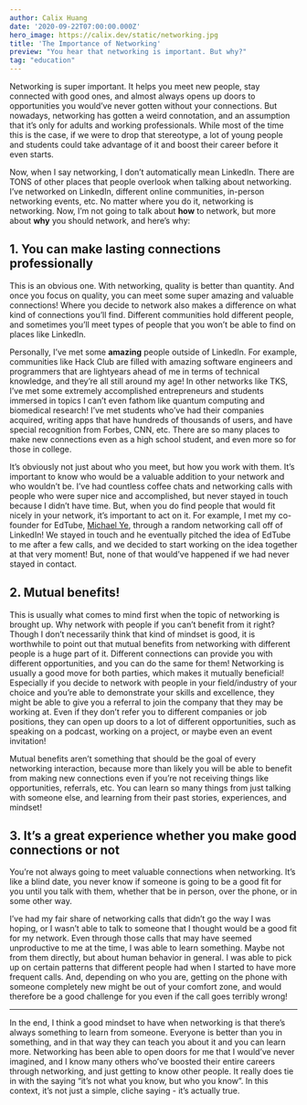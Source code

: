 ```yaml
---
author: Calix Huang
date: '2020-09-22T07:00:00.000Z'
hero_image: https://calix.dev/static/networking.jpg
title: 'The Importance of Networking'
preview: "You hear that networking is important. But why?"
tag: "education"
---
```


Networking is super important. It helps you meet new people, stay connected with good ones, and almost always opens up doors to opportunities you would’ve never gotten without your connections. But nowadays, networking has gotten a weird connotation, and an assumption that it’s only for adults and working professionals. While most of the time this is the case, if we were to drop that stereotype, a lot of young people and students could take advantage of it and boost their career before it even starts.

Now, when I say networking, I don’t automatically mean LinkedIn. There are TONS of other places that people overlook when talking about networking. I’ve networked on LinkedIn, different online communities, in-person networking events, etc. No matter where you do it, networking is networking. Now, I’m not going to talk about **how** to network, but more about **why** you should network, and here’s why:

## 1. You can make lasting connections professionally
This is an obvious one. With networking, quality is better than quantity. And once you focus on quality, you can meet some super amazing and valuable connections! Where you decide to network also makes a difference on what kind of connections you’ll find. Different communities hold different people, and sometimes you’ll meet types of people that you won’t be able to find on places like LinkedIn.

Personally, I’ve met some **amazing** people outside of LinkedIn. For example, communities like Hack Club are filled with amazing software engineers and programmers that are lightyears ahead of me in terms of technical knowledge, and they’re all still around my age! In other networks like TKS, I’ve met some extremely accomplished entrepreneurs and students immersed in topics I can’t even fathom like quantum computing and biomedical research! I’ve met students who’ve had their companies acquired, writing apps that have hundreds of thousands of users, and have special recognition from Forbes, CNN, etc. There are so many places to make new connections even as a high school student, and even more so for those in college.

It’s obviously not just about who you meet, but how you work with them. It’s important to know who would be a valuable addition to your network and who wouldn’t be. I’ve had countless coffee chats and networking calls with people who were super nice and accomplished, but never stayed in touch because I didn’t have time. But, when you do find people that would fit nicely in your network, it’s important to act on it. For example, I met my co-founder for EdTube, [Michael Ye](https://www.linkedin.com/in/realmichaelye/), through a random networking call off of LinkedIn! We stayed in touch and he eventually pitched the idea of EdTube to me after a few calls, and we decided to start working on the idea together at that very moment! But, none of that would’ve happened if we had never stayed in contact.

## 2. Mutual benefits!
This is usually what comes to mind first when the topic of networking is brought up. Why network with people if you can’t benefit from it right? Though I don’t necessarily think that kind of mindset is good, it is worthwhile to point out that mutual benefits from networking with different people is a huge part of it. Different connections can provide you with different opportunities, and you can do the same for them! Networking is usually a good move for both parties, which makes it mutually beneficial! Especially if you decide to network with people in your field/industry of your choice and you’re able to demonstrate your skills and excellence, they might be able to give you a referral to join the company that they may be working at. Even if they don’t refer you to different companies or job positions, they can open up doors to a lot of different opportunities, such as speaking on a podcast, working on a project, or maybe even an event invitation!

Mutual benefits aren’t something that should be the goal of every networking interaction, because more than likely you will be able to benefit from making new connections even if you’re not receiving things like opportunities, referrals, etc. You can learn so many things from just talking with someone else, and learning from their past stories, experiences, and mindset!

## 3. It’s a great experience whether you make good connections or not
You’re not always going to meet valuable connections when networking. It’s like a blind date, you never know if someone is going to be a good fit for you until you talk with them, whether that be in person, over the phone, or in some other way.

I’ve had my fair share of networking calls that didn’t go the way I was hoping, or I wasn’t able to talk to someone that I thought would be a good fit for my network. Even through those calls that may have seemed unproductive to me at the time, I was able to learn something. Maybe not from them directly, but about human behavior in general. I was able to pick up on certain patterns that different people had when I started to have more frequent calls. And, depending on who you are, getting on the phone with someone completely new might be out of your comfort zone, and would therefore be a good challenge for you even if the call goes terribly wrong!

-----------------------

In the end, I think a good mindset to have when networking is that there’s always something to learn from someone. Everyone is better than you in something, and in that way they can teach you about it and you can learn more. Networking has been able to open doors for me that I would’ve never imagined, and I know many others who’ve boosted their entire careers through networking, and just getting to know other people. It really does tie in with the saying “it’s not what you know, but who you know”. In this context, it’s not just a simple, cliche saying - it’s actually true.
